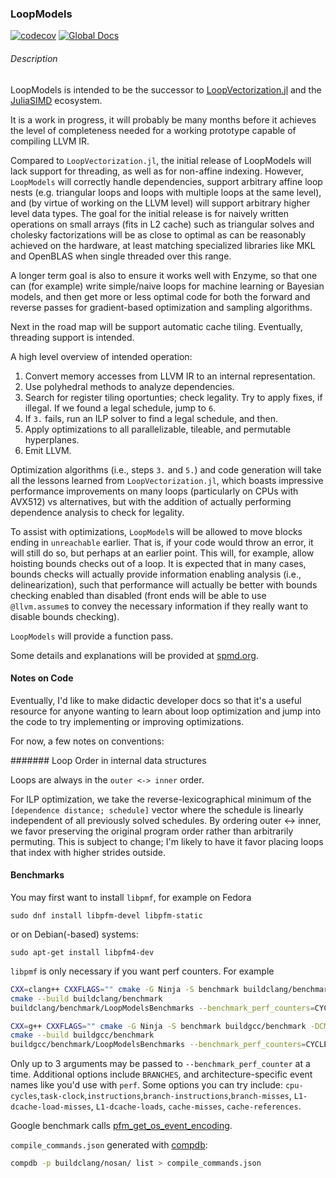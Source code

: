 
### LoopModels

[![codecov](https://codecov.io/github/JuliaSIMD/LoopModels/branch/main/graph/badge.svg?token=nokmK2kmhT)](https://codecov.io/github/JuliaSIMD/LoopModels)
[![Global Docs](https://img.shields.io/badge/docs-LoopModels-blue.svg)](https://juliasimd.github.io/LoopModels/)

###### Description

LoopModels is intended to be the successor to [LoopVectorization.jl](https://github.com/JuliaSIMD/LoopVectorization.jl) and the [JuliaSIMD](https://github.com/JuliaSIMD/) ecosystem.

It is a work in progress, it will probably be many months before it achieves the level of completeness needed for a working prototype capable of compiling LLVM IR.

Compared to `LoopVectorization.jl`, the initial release of LoopModels will lack support for threading, as well as for non-affine indexing.
However, `LoopModels` will correctly handle dependencies, support arbitrary affine loop nests (e.g. triangular loops and loops with multiple loops at the same level), and (by virtue of working on the LLVM level) will support arbitrary higher level data types.
The goal for the initial release is for naively written operations on small arrays (fits in L2 cache) such as triangular solves and cholesky factorizations will be as close to optimal as can be reasonably achieved on the hardware, at least matching specialized libraries like MKL and OpenBLAS when single threaded over this range.

A longer term goal is also to ensure it works well with Enzyme, so that one can (for example) write simple/naive loops for machine learning or Bayesian models, and then get more or less optimal code for both the forward and reverse passes for gradient-based optimization and sampling algorithms.

Next in the road map will be support automatic cache tiling.
Eventually, threading support is intended.



A high level overview of intended operation:
1. Convert memory accesses from LLVM IR to an internal representation.
2. Use polyhedral methods to analyze dependencies.
3. Search for register tiling oportunties; check legality. Try to apply fixes, if illegal. If we found a legal schedule, jump to `6`.
4. If `3.` fails, run an ILP solver to find a legal schedule, and then.
5. Apply optimizations to all parallelizable, tileable, and permutable hyperplanes.
6. Emit LLVM.

Optimization algorithms (i.e., steps `3.` and `5.`) and code generation will take all the lessons learned from `LoopVectorization.jl`, which boasts impressive performance improvements on many loops (particularly on CPUs with AVX512) vs alternatives, but with the addition of actually performing dependence analysis to check for legality.

To assist with optimizations, `LoopModel`s will be allowed to move blocks ending in `unreachable` earlier. That is, if your code would throw an error, it will still do so, but perhaps at an earlier point. This will, for example, allow hoisting bounds checks out of a loop.
It is expected that in many cases, bounds checks will actually provide information enabling analysis (i.e., delinearization), such that performance will actually be better with bounds checking enabled than disabled (front ends will be able to use `@llvm.assume`s to convey the necessary information if they really want to disable bounds checking).

`LoopModels` will provide a function pass.

Some details and explanations will be provided at [spmd.org](https://spmd.org/).

#### Notes on Code

Eventually, I'd like to make didactic developer docs so that it's a useful resource for anyone wanting to learn about loop optimization and jump into the code to try implementing or improving optimizations.

For now, a few notes on conventions:

####### Loop Order in internal data structures

Loops are always in the `outer <-> inner` order.

For ILP optimization, we take the reverse-lexicographical minimum of the `[dependence distance; schedule]` vector where the schedule is linearly independent of all previously solved schedules. By ordering outer <-> inner, we favor preserving the original program order rather than arbitrarily permuting. 
This is subject to change; I'm likely to have it favor placing loops that index with higher strides outside.

#### Benchmarks

You may first want to install `libpmf`, for example on Fedora
```
sudo dnf install libpfm-devel libpfm-static
```
or on Debian(-based) systems:
```
sudo apt-get install libpfm4-dev
```
`libpmf` is only necessary if you want perf counters.
For example
```sh
CXX=clang++ CXXFLAGS="" cmake -G Ninja -S benchmark buildclang/benchmark -DCMAKE_BUILD_TYPE=Release
cmake --build buildclang/benchmark
buildclang/benchmark/LoopModelsBenchmarks --benchmark_perf_counters=CYCLES,INSTRUCTIONS,CACHE-MISSES

CXX=g++ CXXFLAGS="" cmake -G Ninja -S benchmark buildgcc/benchmark -DCMAKE_BUILD_TYPE=Release
cmake --build buildgcc/benchmark
buildgcc/benchmark/LoopModelsBenchmarks --benchmark_perf_counters=CYCLES,INSTRUCTIONS,CACHE-MISSES
```
Only up to 3 arguments may be passed to `--benchmark_perf_counter` at a time.
Additional options include `BRANCHES`, and architecture-specific event names like you'd use with `perf`.
Some options you can try include:
`cpu-cycles`,`task-clock`,`instructions`,`branch-instructions`,`branch-misses`, `L1-dcache-load-misses`, `L1-dcache-loads`, `cache-misses`, `cache-references`.

Google benchmark calls [pfm_get_os_event_encoding](https://man7.org/linux/man-pages/man3/pfm_get_os_event_encoding.3.html).

`compile_commands.json` generated with [compdb](https://github.com/Sarcasm/compdb):
```sh
compdb -p buildclang/nosan/ list > compile_commands.json
```
